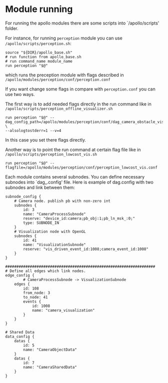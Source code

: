 # Module running

For running the apollo modules there are some scripts into `/apollo/scripts' folder.

For instance, for running `perception` module you can use `/apollo/scripts/perception.sh`:
```
source "${DIR}/apollo_base.sh"
# run function from apollo_base.sh
# run command_name module_name
run perception "$@"
```
which runs the preception module with flags described in `/apollo/modules/perception/conf/perception.conf`

If you want change some flags in compare with `perception.conf` you can use two ways.

The first way is to add needed flags directly in the run command like in `/apollo/scripts/perception_offline_visualizer.sh`
```
run perception "$@" --dag_config_path=/apollo/modules/perception/conf/dag_camera_obstacle_vis.config \
--alsologtostderr=1 --v=4 
```
In this case you set there flags directly.

Another way is to point the run command at certain flag file like in `/apollo/scripts/perception_lowcost_vis.sh`
```
run perception "$@" --flagfile=/apollo/modules/perception/conf/perception_lowcost_vis.conf
```

Each module contains several subnodes. You can define necessary subnodes into `dag_.config' file.
Here is example of dag.config with two subnodes and link between them:
```
subnode_config {
    # Camera node. publish pb with non-zero int
    subnodes {
        id: 3
        name: "CameraProcessSubnode"
        reserve: "device_id:camera;pb_obj:1;pb_ln_msk_:0;"
        type: SUBNODE_IN
    }
    # Visualization node with OpenGL
    subnodes {
        id: 41
        name: "VisualizationSubnode"
        reserve: "vis_driven_event_id:1008;camera_event_id:1008"
    }
}

###################################################################
# Define all edges which link nodes.
edge_config {
		# CameraProcessSubnode -> VisualizationSubnode
    edges {
        id: 108
        from_node: 3
        to_node: 41
        events {
            id: 1008
            name: "camera_visualization"
        }
    }
}

# Shared Data
data_config {
    datas {
        id: 5
        name: "CameraObjectData"
    }
    datas {
        id: 7
        name: "CameraSharedData"
    }
}
```

